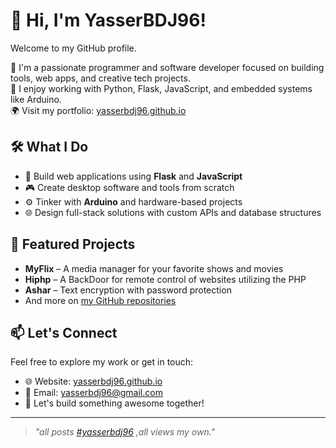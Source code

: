 # 👋 Hi, I'm YasserBDJ96! 

Welcome to my GitHub profile.

🚀 I'm a passionate programmer and software developer focused on building tools, web apps, and creative tech projects.  
🔧 I enjoy working with Python, Flask, JavaScript, and embedded systems like Arduino.  
🌍 Visit my portfolio: [yasserbdj96.github.io](https://yasserbdj96.github.io/)

## 🛠️ What I Do
- 🔨 Build web applications using **Flask** and **JavaScript**
- 🎮 Create desktop software and tools from scratch
- ⚙️ Tinker with **Arduino** and hardware-based projects
- 🌐 Design full-stack solutions with custom APIs and database structures

## 📌 Featured Projects
- **MyFlix** – A media manager for your favorite shows and movies  
- **Hiphp** – A BackDoor for remote control of websites utilizing the PHP
- **Ashar** – Text encryption with password protection  
- And more on [my GitHub repositories](https://github.com/yasserbdj96?tab=repositories)

## 📫 Let's Connect
Feel free to explore my work or get in touch:
- 🌐 Website: [yasserbdj96.github.io](https://yasserbdj96.github.io/)
- 📧 Email: [yasserbdj96@gmail.com](mailto:yasserbdj96@gmail.com)
- 💬 Let's build something awesome together!

---

> *"all posts <a href="#yasserbdj96">#yasserbdj96</a> ,all views my own."*

